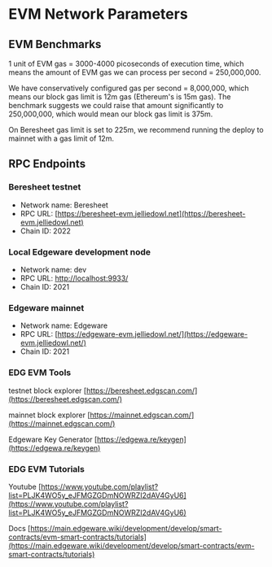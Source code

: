 # EVM Network Parameters

## EVM Benchmarks

1 unit of EVM gas = 3000-4000 picoseconds of execution time, which means the amount of EVM gas we can process per second = 250,000,000.

We have conservatively configured gas per second = 8,000,000, which means our block gas limit is 12m gas \(Ethereum's is 15m gas\). The benchmark suggests we could raise that amount significantly to 250,000,000, which would mean our block gas limit is 375m.

On Beresheet gas limit is set to 225m, we recommend running the deploy to mainnet with a gas limit of 12m.

## RPC Endpoints

### Beresheet testnet

- Network name: Beresheet
- RPC URL: [https://beresheet-evm.jelliedowl.net](https://beresheet-evm.jelliedowl.net)
- Chain ID: 2022

### Local Edgeware development node

- Network name: dev
- RPC URL: [http://localhost:9933/](http://localhost:9933/)
- Chain ID: 2021

### Edgeware mainnet

- Network name: Edgeware
- RPC URL: [https://edgeware-evm.jelliedowl.net/](https://edgeware-evm.jelliedowl.net/)
- Chain ID: 2021

### EDG EVM Tools

testnet block explorer [https://beresheet.edgscan.com/](https://beresheet.edgscan.com/)

mainnet block explorer [https://mainnet.edgscan.com/](https://mainnet.edgscan.com/)

Edgeware Key Generator [https://edgewa.re/keygen](https://edgewa.re/keygen)

### EDG EVM Tutorials

Youtube [https://www.youtube.com/playlist?list=PLJK4WO5y_eJFMGZGDmNOWRZI2dAV4GyU6](https://www.youtube.com/playlist?list=PLJK4WO5y_eJFMGZGDmNOWRZI2dAV4GyU6)

Docs [https://main.edgeware.wiki/development/develop/smart-contracts/evm-smart-contracts/tutorials](https://main.edgeware.wiki/development/develop/smart-contracts/evm-smart-contracts/tutorials)
